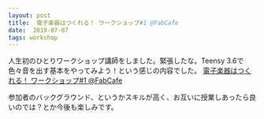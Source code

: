 ```yaml
---
layout: post
title:  電子楽器はつくれる！ ワークショップ#1 @FabCafe
date:  2019-07-07
tags: workshop
---
```

人生初のひとりワークショップ講師をしました。緊張したな。Teensy 3.6で色々音を出す基本をやってみよう！という感じの内容でした。
[電子楽器はつくれる！ ワークショップ#1 @FabCafe](https://www.facebook.com/events/583144469157531/)

参加者のバックグラウンド、というかスキルが高く、お互いに授業しあったら良いのでは？とか今後も楽しみです。